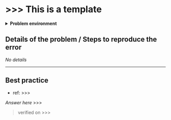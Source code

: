 # >>> This is a template

<details class="info">
<summary><strong>Problem environment</strong></summary>
 
- author: >>> <br/>
- edited date: >>> <br/>
- expected environment: >>> <br/>

</details>

## Details of the problem / Steps to reproduce the error

_No details_

---

## Best practice

- ref: >>>

_Answer here_ >>>

> verified on >>>

